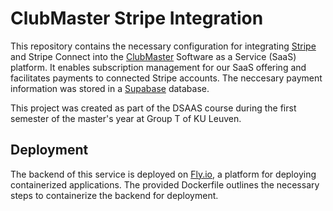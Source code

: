 # ClubMaster Stripe Integration

This repository contains the necessary configuration for integrating [Stripe](https://stripe.com/) and Stripe Connect into the [ClubMaster](https://github.com/t1sk3/DSAAS) Software as a Service (SaaS) platform. It enables subscription management for our SaaS offering and facilitates payments to connected Stripe accounts. The neccesary payment information was stored in a [Supabase](https://supabase.com/) database.

This project was created as part of the DSAAS course during the first semester of the master's year at Group T of KU Leuven.

## Deployment

The backend of this service is deployed on [Fly.io](https://fly.io/), a platform for deploying containerized applications. The provided Dockerfile outlines the necessary steps to containerize the backend for deployment.